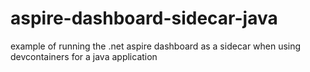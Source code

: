 # aspire-dashboard-sidecar-java
example of running the .net aspire dashboard as a sidecar when using devcontainers for a java application
